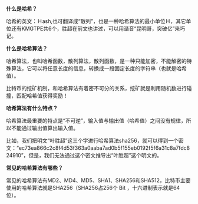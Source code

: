 **什么是哈希？**

哈希的英文：Ｈash,也可翻译成“散列”，也是一种哈希算法的最小单位Ｈ，其它单位还有KMGTPE共6个，胜超在前文也讲过，可以用谐音“昆明哥，突破亿”来巧记。

**什么是哈希算法？**

哈希算法，也叫哈希函数，散列算法，散列函数，是一种只能加密，不能解密的特殊算法，它可以将任意长度的信息，转换成一段固定长度的字符串（也就是哈希值）。

比特币的挖矿机制，和哈希算法有着密不可分的关系，挖矿就是利用随机数进行碰撞，匹配哈希值获得奖励！



**哈希算法有什么特点？**

哈希算法最重要的特点是“不可逆”，输入值与输出值（哈希值）之间没有规律，所以不能通过输出值算出输入值。

比如，我们把明文“叶胜超”这三个字进行哈希算法sha256，就可以得到一个密文：“ec73ea866c2c8f4d53f363a0aaba7ad0b5f155eb0192f5f6a31c8a7fdc824910”，但是，我们无法通过这个密文推导出“叶胜超”这个明文的。



**常见的哈希算法有哪些？**

常见的哈希算法有MD2、MD4、MD5、SHA1、SHA256和SHA512，比特币主要使用的哈希算法就是SHA256（SHA256占256个 Bit ，十六进制表示就是64位）。
